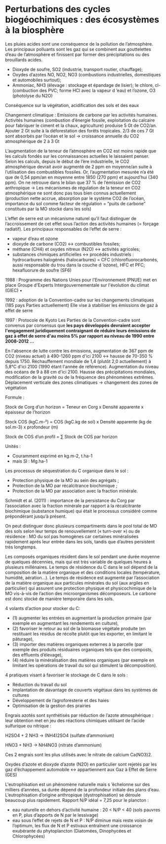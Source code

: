 # Perturbations des cycles biogéochimiques : des écosystèmes à la biosphère 

Les pluies acides sont une conséquence de la pollution de l’atmosphère. Les principaux polluants sont les gaz qui se combinent aux gouttelettes d’eau de l’atmosphère et finissent par former des précipitations ou des brouillards acides. 

* Dioxyde de soufre, SO2 (industrie, transport routier, chauffage); 
* Oxydes d’azotes NO, NO2, NO3 (combustions industrielles, domestiques et automobiles surtout); 
* Ammoniac, NH3 (élevage : stockage et épandage de lisier); le chlore, cl- (combuction des PVC; forme HCl avec la vapeur d ’eau) et l’ozone, O3 (photolyse du N2O) 

Conséquence sur la végétation, acidification des sols et des eaux

Changement climatique : Emissions de carbone par les activités humaines. Activités humaines (combustion d’énergie fossile, exploitation du calcaire pour fabriquer le ciment et la chaux, agriculture) produise 5 Gt de CO2/an. Ajouter 2 Gt suite à la déforestation des forêts tropicales. 2/3 de ces 7 Gt sont absorbés par l’océan et le sol -> croissance annuelle du CO2 atmosphérique de 2 à 3 Gt 

L’augmentation de la teneur de l’atmosphère en CO2 est moins rapide que les calculs fondés sur les connaissances actuelles le laissaient penser. Selon les calculs, depuis le début de l’ère industrielle, le CO2 atmosphérique devrait avoir augmenté de 2 ppm en moyenne/an suite à l’utilisation des combustibles fossiles. Or, l’augmentation mesurée n’a été que de 0,54 ppm/an en moyenne entre 1850 (270 ppm) et aujourd’hui (340 ppm). On ne retrouve dans le bilan que 37 % de l’émission de CO2 anthropique -> Les mécanismes de régulation de la teneur en CO2 atmosphérique ne sont donc pas tous bien connus actuellement (production nette accrue, absorption par le système CO2 de l’océan, importance du sol comme facteur de régulation = “puits de carbone” constitués par la MO stocké dans les sols)

L’effet de serre est un mécanisme naturel qu’il faut distinguer de l’accroissement de cet effet sous l’action des activités humaines (= forçage radiatif). Les principaux responsables de l’effet de serre : 

* vapeur d’eau et ozone 
* dioxyde de carbone (CO2) <-> combustibles fossiles; 
* méthane (CH4) et oxydes nitreux (N2O) <-> activités agricoles; 
* substances chimiques artificielles <-> procédés industriels : hydrocarbures halogénés (halocarbures) = CFC (chlorofluorocarbonés, aussi responsable du trou dans la couche d ’ozone), HFC et PFC; hexafluorure de soufre (SF6)

1988 : Programme des Nations Unies pour l'Environnement (PNUE) met en place Groupe d'Experts Intergouvernementale sur l'évolution du climat (GIEC) • 

1992 : adoption de la Convention-cadre sur les changements climatiques (185 pays Parties actuellement) Elle vise à stabiliser les émissions de gaz à effet de serre

1997 : Protocole de Kyoto Les Parties de la Convention-cadre sont convenus par consensus que **les pays développés devraient accepter l'engagement juridiquement contraignant de réduire leurs émissions de gaz à effet de serre d'au moins 5% par rapport au niveau de 1990 entre 2008-2012 …**

En l'absence de lutte contre les émissions, augmentation de 367 ppm de CO2 (niveau actuel) à 490-1260 ppm d'ici 2100 <-> hausse de 70-350 % depuis 1750. Réchauffement mondiale de 1,4 (plutôt 2,0 actuellement) à 5,8°C d'ici 2100 (1990 étant l'année de référence). Augmentation du niveau des océans de 9 à 88 cm d'ici 2100. Hausse des précipitations mondiales, modification de la gravité ou de la fréquence des phénomènes extrêmes. Déplacement verticale des zones climatiques -> changement des zones de végétation

Formule : 

Stock de Corg d’un horizon = Teneur en Corg x Densité apparente x épaisseur de l’horizon 

Stock COS (kgC.m-²) = COS (kgC.kg de sol) x Densité apparente (kg de sol.m-3) x profondeur (m)

Stock de COS d’un profil =  ∑ Stock de COS par horizon 

Unités : 

* Couramment exprimé en kg.m-2, t.ha-1 
* mais SI : Mg.ha-1

Les processus de séquestration du C organique dans le sol :

* Protection physique de la MO au sein des agrégats ; 
* Protection de la MO par récalcitrance biochimique ; 
* Protection de la MO par association avec la fraction minérale. 

Schmidt et al. (2011) : importance de la persistance du Corg par l’association avec la fraction minérale par rapport à la récalcitrante biochimique (substance humique) qui était le processus considéré comme prépondérant jusqu’à présent.

On peut distinguer donc plusieurs compartiments dans le pool total de MO des sols selon leur temps de renouvellement (« turn-over ») ou de résidence : MO du sol pas homogènes car certaines minéralisées rapidement après leur entrée dans les sols, tandis que d’autres persistent très longtemps.

Les composés organiques résident dans le sol pendant une durée moyenne de quelques décennies, mais qui est très variable de quelques heures à plusieurs millénaires. Le temps de résidence du C dans le sol dépend de la composition de la matière organique et des conditions locales (température, humidité, aération…). Le temps de résidence est augmenté par l’association de la matière organique aux particules minérales du sol (aux argiles en particulier) qui assurent une protection physique et physicochimique de la MO vis-à-vis de l’action des microorganismes décomposeurs. Le carbone est donc stocké de manière temporaire dans les sols.

4 volants d’action pour stocker du C: 

* (1) augmenter les entrées en augmentant la production primaire (par exemple en augmentant les rendements en culture), 
* (2) favoriser le retour au sol de la biomasse végétale produite (en restituant les résidus de récolte plutôt que les exporter, en limitant le pâturage), 
* (3) importer des matières organiques externes à la parcelle (par exemple des produits résiduaires organiques tels que des composts, des effluents d’élevage), 
* (4) réduire la minéralisation des matières organiques (par exemple en limitant les opérations de travail du sol qui stimulent la décomposition). 

4 pratiques visant à favoriser le stockage de C dans le sols : 

* Réduction du travail du sol 
* Implantation de davantage de couverts végétaux dans les systèmes de cultures 
* Développement de l’agroforesterie et des haies 
* Optimisation de la gestion des prairies

Engrais azotés sont synthétisés par réduction de l’azote atmosphérique : leur obtention met en jeu des réactions chimiques utilisant de l’acide sulfurique ou nitrique : 

H2SO4 + 2 NH3 -> (NH4)2SO4 (sulfate d’ammonium) 

HNO3 + NH3 -> NH4NO3 (nitrate d’ammonium) 

Ces 2 engrais sont les plus utilisés avec le nitrate de calcium Ca(NO3)2.

Oxydes d’azote et dioxyde d’azote (N2O) en particulier sont rejetés par les gaz d’échappement automobile <-> appartiennent aux Gaz à Effet de Serre (GES)

L'eutrophisation est un phénomène naturelle mais s ’échelonne sur des milliers d’années, sa durée dépend de la profondeur initiale des plans d’eau. L’eutrophisation d’origine anthropique (dystrophisation) se déroule beaucoup plus rapidement.  Rapport N/P idéal = 7,25 pour le plancton : 

* eau naturelle en dehors d’activité humaine : 20 < N/P < 40 (sols pauvres en P, plus d’apports de N par le lessivage) 
* eau sous l’effet de rejets de N et P : N/P diminue mais reste voisin de l’optimum, les flux de N et P estivaux entraînent une croissance exubérante du phytoplancton (Diatomées, Dinophycées et Chlorophycées)